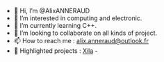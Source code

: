 - 👋 Hi, I’m @AlixANNERAUD
- 👀 I’m interested in computing and electronic.
- 🌱 I’m currently learning C++.
- 💞️ I’m looking to collaborate on all kinds of project.
- 📫 How to reach me : alix.anneraud@outlook.fr
- 🌟 Highlighted projects : [Xila]("https://github.com/AlixANNERAUD/Xila") - 
